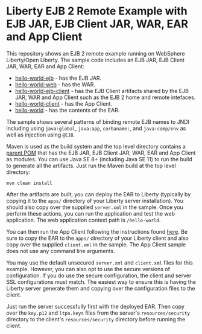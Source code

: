 # Liberty EJB 2 Remote Example with EJB JAR, EJB Client JAR, WAR, EAR and App Client

This repository shows an EJB 2 remote example running on WebSphere Liberty/Open Liberty. The sample code includes an EJB JAR, EJB Client JAR, WAR, EAR and App Client:

* [hello-world-ejb](hello-world-ejb/) - has the EJB JAR.
* [hello-world-web](hello-world-web/) - has the WAR.
* [hello-world-ejb-client](hello-world-ejb-client/) - has the EJB Client artifacts shared by the EJB JAR, WAR and App Client such as the EJB 2 home and remote intefaces.
* [hello-world-client](hello-world-client/) - has the App Client.
* [hello-world](hello-world/) - has the contents of the EAR.

The sample shows several patterns of binding remote EJB names to JNDI including using `java:global`, `java:app`, `corbaname:`, and `java:comp/env` as well as injection using `@EJB`.

Maven is used as the build system and the top level directory contains a [parent POM](pom.xml) that has the EJB JAR, EJB Client JAR, WAR, EAR and App Client as modules. You can use Java SE 8+ (including Java SE 11) to run the build to generate all the artifacts. Just run the Maven build at the top level directory:

   ```
   mvn clean install
   ```

After the artifacts are built, you can deploy the EAR to Liberty (typically by copying it to the `apps/` directory of your Liberty server installation). You should also copy over the supplied `server.xml` in the sample. Once you perform these actions, you can run the application and test the web application. The web application context path is `/hello-world`.

You can then run the App Client following the instructions found [here](https://www.ibm.com/docs/en/was-liberty/core?topic=liberty-preparing-running-application-client). Be sure to copy the EAR to the `apps/` directory of your Liberty client and also copy over the supplied `client.xml` in the sample. The App Client sample does not use any command line arguments.

You may use the default unsecured `server.xml` and `client.xml` files for this example. However, you can also opt to use the secure versions of configuration. If you do use the secure configuration, the client and server SSL configurations must match. The easiest way to ensure this is having the Liberty server generate them and copying over the configuration files to the client.

Just run the server successfully first with the deployed EAR. Then copy over the `key.p12` and `ltpa.keys` files from the server's `resources/security` directory to the client's `resources/security` directory before running the client.
